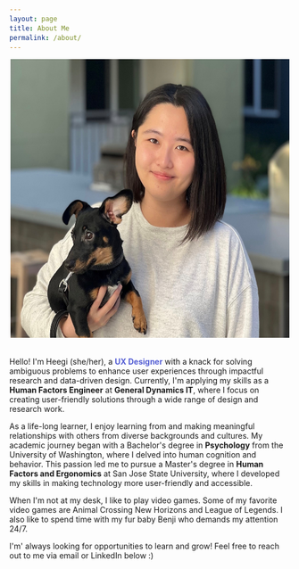 ```yaml
---
layout: page
title: About Me
permalink: /about/
---
```

<center><img src="/images/About.jpg" alt="Heegi and her puppy Benji" width="500" height="500"></center> <br>

Hello! I'm Heegi (she/her), a <span style="color: #545ed4;">**UX Designer**</span> with a knack for solving ambiguous problems to enhance user experiences through impactful research and data-driven design. Currently, I'm applying my skills as a **Human Factors Engineer** at **General Dynamics IT**, where I focus on creating user-friendly solutions through a wide range of design and research work.

As a life-long learner, I enjoy learning from and making meaningful relationships with others from diverse backgrounds and cultures. My academic journey began with a Bachelor's degree in **Psychology** from the University of Washington, where I delved into human cognition and behavior. This passion led me to pursue a Master's degree in **Human Factors and Ergonomics** at San Jose State University, where I developed my skills in making technology more user-friendly and accessible.

When I'm not at my desk, I like to play video games. Some of my favorite video games are Animal Crossing New Horizons and League of Legends. I also like to spend time with my fur baby Benji who demands my attention 24/7.

I'm' always looking for opportunities to learn and grow! Feel free to reach out to me via email or LinkedIn below :)